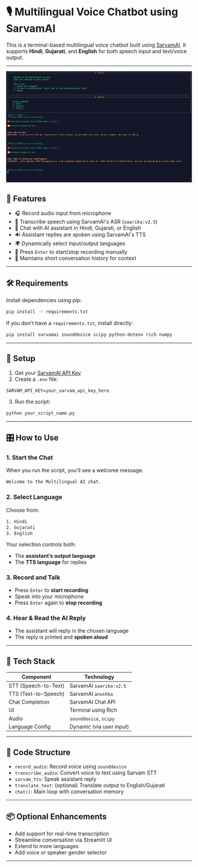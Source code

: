 
# 🎙️ Multilingual Voice Chatbot using SarvamAI

This is a terminal-based multilingual voice chatbot built using [SarvamAI](https://sarvam.ai/). It supports **Hindi**, **Gujarati**, and **English** for both speech input and text/voice output.

---

![Demo Image](images/image.png)


## 🚀 Features

- 🎧 Record audio input from microphone
- 🧠 Transcribe speech using SarvamAI's ASR (`saarika:v2.5`)
- 💬 Chat with AI assistant in Hindi, Gujarati, or English
- 🔊 Assistant replies are spoken using SarvamAI's TTS
- 🌍 Dynamically select input/output languages
- 🛑 Press `Enter` to start/stop recording manually
- 🧵 Maintains short conversation history for context

---

## 🛠 Requirements

Install dependencies using pip:

```bash
pip install -r requirements.txt
```

If you don't have a `requirements.txt`, install directly:

```bash
pip install sarvamai sounddevice scipy python-dotenv rich numpy
```

---

## 🧪 Setup

1. Get your [SarvamAI API Key](https://sarvam.ai/)
2. Create a `.env` file:

```
SARVAM_API_KEY=your_sarvam_api_key_here
```

3. Run the script:

```bash
python your_script_name.py
```

---

## 🎛️ How to Use

### 1. Start the Chat

When you run the script, you'll see a welcome message.

```bash
Welcome to the Multilingual AI chat.
```

### 2. Select Language

Choose from:

```
1. Hindi
2. Gujarati
3. English
```

Your selection controls both:
- The **assistant’s output language**
- The **TTS language** for replies

### 3. Record and Talk

- Press `Enter` to **start recording**
- Speak into your microphone
- Press `Enter` again to **stop recording**

### 4. Hear & Read the AI Reply

- The assistant will reply in the chosen language
- The reply is printed and **spoken aloud**

---

## 🧠 Tech Stack

| Component     | Technology           |
|---------------|----------------------|
| STT (Speech-to-Text) | SarvamAI `saarika:v2.5` |
| TTS (Text-to-Speech) | SarvamAI `anushka` |
| Chat Completion | SarvamAI Chat API |
| UI             | Terminal using Rich |
| Audio          | `sounddevice`, `scipy` |
| Language Config | Dynamic (via user input) |

---

## 📝 Code Structure

- `record_audio`: Record voice using `sounddevice`
- `transcribe_audio`: Convert voice to text using Sarvam STT
- `sarvam_tts`: Speak assistant reply
- `translate_text`: (optional) Translate output to English/Gujarati
- `chat()`: Main loop with conversation memory

---

## 📦 Optional Enhancements

- Add support for real-time transcription
- Streamline conversation via Streamlit UI
- Extend to more languages
- Add voice or speaker gender selector

---
